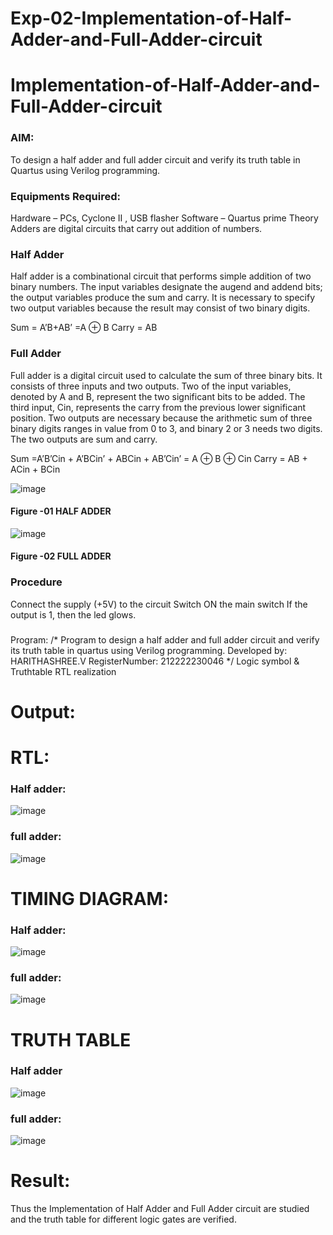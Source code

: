 # Exp-02-Implementation-of-Half-Adder-and-Full-Adder-circuit

# Implementation-of-Half-Adder-and-Full-Adder-circuit
### AIM:
To design a half adder and full adder circuit and verify its truth table in Quartus using Verilog programming.

### Equipments Required:
Hardware – PCs, Cyclone II , USB flasher
Software – Quartus prime
Theory
Adders are digital circuits that carry out addition of numbers.

### Half Adder
Half adder is a combinational circuit that performs simple addition of two binary numbers. The input variables designate the augend and addend bits; the output variables produce the sum and carry. It is necessary to specify two output variables because the result may consist of two binary digits.

Sum = A’B+AB’ =A ⊕ B Carry = AB

### Full Adder
Full adder is a digital circuit used to calculate the sum of three binary bits. It consists of three inputs and two outputs. Two of the input variables, denoted by A and B, represent the two significant bits to be added. The third input, Cin, represents the carry from the previous lower significant position. Two outputs are necessary because the arithmetic sum of three binary digits ranges in value from 0 to 3, and binary 2 or 3 needs two digits. The two outputs are sum and carry.

Sum =A’B’Cin + A’BCin’ + ABCin + AB’Cin’ = A ⊕ B ⊕ Cin Carry = AB + ACin + BCin

 ![image](https://user-images.githubusercontent.com/36288975/163552156-a13e5a56-c638-4110-97d9-8896907c8d25.png)

#### Figure -01 HALF ADDER 


![image](https://user-images.githubusercontent.com/36288975/163552057-b3547877-6d07-45b4-b7e0-bcfebfad9e1d.png)

#### Figure -02 FULL ADDER 

### Procedure

Connect the supply (+5V) to the circuit
Switch ON the main switch
If the output is 1, then the led glows.
### 
Program:
/*
Program to design a half adder and full adder circuit and verify its truth table in quartus using Verilog programming.
Developed by: HARITHASHREE.V
RegisterNumber:  212222230046
*/
Logic symbol & Truthtable
RTL realization

# Output:

# RTL:
### Half adder:
![image](https://user-images.githubusercontent.com/121285701/228256999-74489a49-266c-40df-9221-f993d6df005d.png)
### full adder:
![image](https://user-images.githubusercontent.com/121285701/228257184-ecb36d0f-616e-4775-b25a-5b53d56d30de.png)


# TIMING DIAGRAM:
### Half adder:
![image](https://user-images.githubusercontent.com/121285701/228257344-7603f726-2d80-4277-ac30-15b76e495b2c.png)
### full adder:
![image](https://user-images.githubusercontent.com/121285701/228258370-275901f8-5784-448f-aeb3-1eb02731bdf7.png)
# TRUTH TABLE
### Half adder
![image](https://user-images.githubusercontent.com/121285701/228258551-23ab06e6-c876-4c8e-b3bb-8fe9b198c9dc.png)
### full adder:
![image](https://user-images.githubusercontent.com/121285701/228258671-b39099ec-db20-4ed7-8865-c533abaa220e.png)


# Result:
Thus the Implementation of Half Adder and Full Adder circuit are studied and the truth table for different logic gates are verified.
